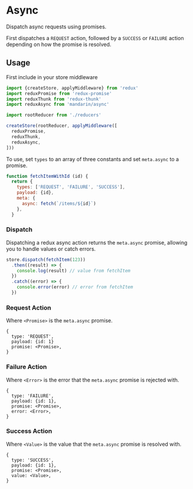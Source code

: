 #  Async

Dispatch async requests using promises.

First dispatches a `REQUEST` action, followed by a `SUCCESS` or `FAILURE`
action depending on how the promise is resolved.

## Usage
 
First include in your store middleware

```javascript
import {createStore, applyMiddleware} from 'redux'
import reduxPromise from 'redux-promise'
import reduxThunk from 'redux-thunk'
import reduxAsync from 'mandarin/async'

import rootReducer from './reducers'

createStore(rootReducer, applyMiddleware([
  reduxPromise,
  reduxThunk,
  reduxAsync,
]))
```

To use, set `types` to an array of three constants and set `meta.async` to a
promise.

```javascript
function fetchItemWithId (id) {
  return {
    types: ['REQUEST', 'FAILURE', 'SUCCESS'],
    payload: {id},
    meta: {
      async: fetch(`/items/${id}`)
    },
  }
```

### Dispatch

Dispatching a redux async action returns the `meta.async` promise, allowing you
to handle values or catch errors.

```javascript
store.dispatch(fetchItem(123))
  .then((result) => {
    console.log(result) // value from fetchItem
  })
  .catch((error) => {
    console.error(error) // error from fetchItem
  })
```

### Request Action

Where `<Promise>` is the `meta.async` promise.

```
{
  type: 'REQUEST',
  payload: {id: 1}
  promise: <Promise>,
}
```

### Failure Action

Where `<Error>` is the error that the `meta.async` promise is rejected with.

```
{
  type: 'FAILURE',
  payload: {id: 1},
  promise: <Promise>,
  error: <Error>,
}
```

### Success Action

Where `<Value>` is the value that the `meta.async` promise is resolved with.

```
{
  type: 'SUCCESS',
  payload: {id: 1},
  promise: <Promise>,
  value: <Value>,
}
```
